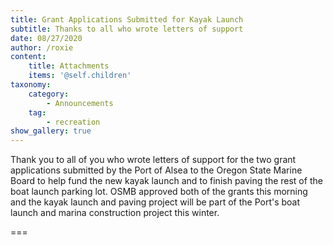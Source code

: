 ```yaml
---
title: Grant Applications Submitted for Kayak Launch
subtitle: Thanks to all who wrote letters of support
date: 08/27/2020
author: /roxie
content:
    title: Attachments
    items: '@self.children'
taxonomy:
    category: 
        - Announcements
    tag: 
        - recreation
show_gallery: true
---
```


Thank you to all of you who wrote letters of support for the two grant applications submitted by the Port of Alsea to the Oregon State Marine Board to help fund the new kayak launch and to finish paving the rest of the boat launch parking lot.  OSMB approved both of the grants this morning and the kayak launch and paving project will be part of the Port's boat launch and marina construction project this winter.

===

